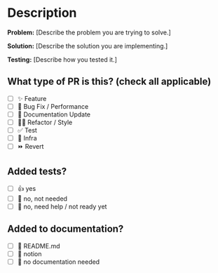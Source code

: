 # Description

**Problem:** [Describe the problem you are trying to solve.]

**Solution:** [Describe the solution you are implementing.]

**Testing:** [Describe how you tested it.]

## What type of PR is this? (check all applicable)

- [ ] ✨ Feature
- [ ] 🐛 Bug Fix / Performance
- [ ] 📝 Documentation Update
- [ ] 🧑‍💻 Refactor / Style
- [ ] ✅ Test
- [ ] 🤖 Infra
- [ ] ⏩ Revert

## Added tests?

- [ ] 👍 yes
- [ ] 🙅 no, not needed
- [ ] 🙋 no, need help / not ready yet

## Added to documentation?

- [ ] 📜 README.md
- [ ] 📓 notion
- [ ] 🙅 no documentation needed
